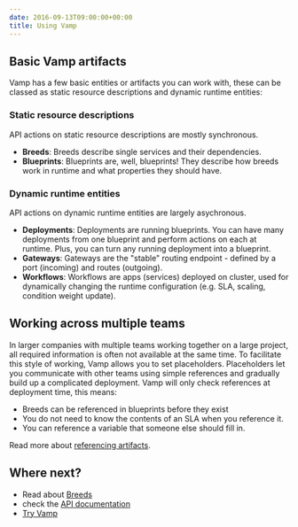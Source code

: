```yaml
---
date: 2016-09-13T09:00:00+00:00
title: Using Vamp
---
```


## Basic Vamp artifacts
Vamp has a few basic entities or artifacts you can work with, these can be classed as static resource descriptions and dynamic runtime entities:

### Static resource descriptions
API actions on static resource descriptions are mostly synchronous.

-   **Breeds**: Breeds describe single services and their dependencies.  
-   **Blueprints**: Blueprints are, well, blueprints! They describe how breeds work in runtime and what properties they should have.  

### Dynamic runtime entities
API actions on dynamic runtime entities are largely asychronous.

-   **Deployments**: Deployments are running blueprints. You can have many deployments from one blueprint and perform actions on each at runtime. Plus, you can turn any running deployment into a blueprint.  
-   **Gateways**: Gateways are the "stable" routing endpoint - defined by a port (incoming) and routes (outgoing). 
-   **Workflows**: Workflows are apps (services) deployed on cluster, used for dynamically changing the runtime configuration (e.g. SLA, scaling, condition weight update).


## Working across multiple teams

In larger companies with multiple teams working together on a large project, all required information is often not available at the same time. To facilitate this style of working, Vamp allows you to set placeholders. Placeholders let you communicate with other teams using simple references and gradually build up a complicated deployment. Vamp will only check references at deployment time, this means:

- Breeds can be referenced in blueprints before they exist 
- You do not need to know the contents of an SLA when you reference it.
- You can reference a variable that someone else should fill in.

Read more about [referencing artifacts](/resources/using-vamp/references/).

## Where next?

* Read about [Breeds](/resources/using-vamp/breeds/)
* check the [API documentation](/resources/api-documentation/)
* [Try Vamp](/try-vamp)

